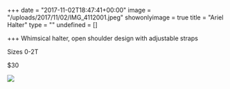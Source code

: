 +++
date = "2017-11-02T18:47:41+00:00"
image = "/uploads/2017/11/02/IMG_4112001.jpeg"
showonlyimage = true
title = "Ariel Halter"
type = ""
undefined = []

+++
Whimsical halter, open shoulder design with adjustable straps

Sizes 0-2T

$30

![](/uploads/2017/11/02/IMG_4112001.jpeg)